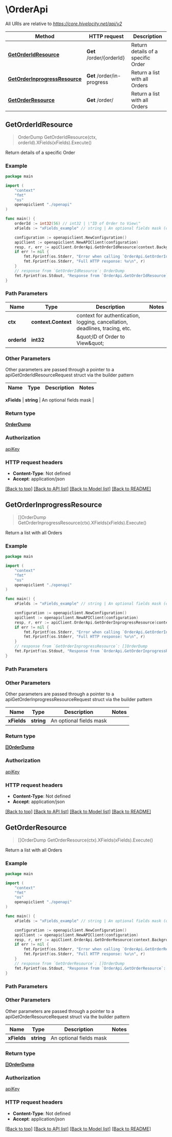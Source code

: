 # \OrderApi

All URIs are relative to *https://core.hivelocity.net/api/v2*

Method | HTTP request | Description
------------- | ------------- | -------------
[**GetOrderIdResource**](OrderApi.md#GetOrderIdResource) | **Get** /order/{orderId} | Return details of a specific Order
[**GetOrderInprogressResource**](OrderApi.md#GetOrderInprogressResource) | **Get** /order/in-progress | Return a list with all Orders
[**GetOrderResource**](OrderApi.md#GetOrderResource) | **Get** /order/ | Return a list with all Orders



## GetOrderIdResource

> OrderDump GetOrderIdResource(ctx, orderId).XFields(xFields).Execute()

Return details of a specific Order

### Example

```go
package main

import (
    "context"
    "fmt"
    "os"
    openapiclient "./openapi"
)

func main() {
    orderId := int32(56) // int32 | \"ID of Order to View\"
    xFields := "xFields_example" // string | An optional fields mask (optional)

    configuration := openapiclient.NewConfiguration()
    apiClient := openapiclient.NewAPIClient(configuration)
    resp, r, err := apiClient.OrderApi.GetOrderIdResource(context.Background(), orderId).XFields(xFields).Execute()
    if err != nil {
        fmt.Fprintf(os.Stderr, "Error when calling `OrderApi.GetOrderIdResource``: %v\n", err)
        fmt.Fprintf(os.Stderr, "Full HTTP response: %v\n", r)
    }
    // response from `GetOrderIdResource`: OrderDump
    fmt.Fprintf(os.Stdout, "Response from `OrderApi.GetOrderIdResource`: %v\n", resp)
}
```

### Path Parameters


Name | Type | Description  | Notes
------------- | ------------- | ------------- | -------------
**ctx** | **context.Context** | context for authentication, logging, cancellation, deadlines, tracing, etc.
**orderId** | **int32** | \&quot;ID of Order to View\&quot; | 

### Other Parameters

Other parameters are passed through a pointer to a apiGetOrderIdResourceRequest struct via the builder pattern


Name | Type | Description  | Notes
------------- | ------------- | ------------- | -------------

 **xFields** | **string** | An optional fields mask | 

### Return type

[**OrderDump**](OrderDump.md)

### Authorization

[apiKey](../README.md#apiKey)

### HTTP request headers

- **Content-Type**: Not defined
- **Accept**: application/json

[[Back to top]](#) [[Back to API list]](../README.md#documentation-for-api-endpoints)
[[Back to Model list]](../README.md#documentation-for-models)
[[Back to README]](../README.md)


## GetOrderInprogressResource

> []OrderDump GetOrderInprogressResource(ctx).XFields(xFields).Execute()

Return a list with all Orders

### Example

```go
package main

import (
    "context"
    "fmt"
    "os"
    openapiclient "./openapi"
)

func main() {
    xFields := "xFields_example" // string | An optional fields mask (optional)

    configuration := openapiclient.NewConfiguration()
    apiClient := openapiclient.NewAPIClient(configuration)
    resp, r, err := apiClient.OrderApi.GetOrderInprogressResource(context.Background()).XFields(xFields).Execute()
    if err != nil {
        fmt.Fprintf(os.Stderr, "Error when calling `OrderApi.GetOrderInprogressResource``: %v\n", err)
        fmt.Fprintf(os.Stderr, "Full HTTP response: %v\n", r)
    }
    // response from `GetOrderInprogressResource`: []OrderDump
    fmt.Fprintf(os.Stdout, "Response from `OrderApi.GetOrderInprogressResource`: %v\n", resp)
}
```

### Path Parameters



### Other Parameters

Other parameters are passed through a pointer to a apiGetOrderInprogressResourceRequest struct via the builder pattern


Name | Type | Description  | Notes
------------- | ------------- | ------------- | -------------
 **xFields** | **string** | An optional fields mask | 

### Return type

[**[]OrderDump**](OrderDump.md)

### Authorization

[apiKey](../README.md#apiKey)

### HTTP request headers

- **Content-Type**: Not defined
- **Accept**: application/json

[[Back to top]](#) [[Back to API list]](../README.md#documentation-for-api-endpoints)
[[Back to Model list]](../README.md#documentation-for-models)
[[Back to README]](../README.md)


## GetOrderResource

> []OrderDump GetOrderResource(ctx).XFields(xFields).Execute()

Return a list with all Orders

### Example

```go
package main

import (
    "context"
    "fmt"
    "os"
    openapiclient "./openapi"
)

func main() {
    xFields := "xFields_example" // string | An optional fields mask (optional)

    configuration := openapiclient.NewConfiguration()
    apiClient := openapiclient.NewAPIClient(configuration)
    resp, r, err := apiClient.OrderApi.GetOrderResource(context.Background()).XFields(xFields).Execute()
    if err != nil {
        fmt.Fprintf(os.Stderr, "Error when calling `OrderApi.GetOrderResource``: %v\n", err)
        fmt.Fprintf(os.Stderr, "Full HTTP response: %v\n", r)
    }
    // response from `GetOrderResource`: []OrderDump
    fmt.Fprintf(os.Stdout, "Response from `OrderApi.GetOrderResource`: %v\n", resp)
}
```

### Path Parameters



### Other Parameters

Other parameters are passed through a pointer to a apiGetOrderResourceRequest struct via the builder pattern


Name | Type | Description  | Notes
------------- | ------------- | ------------- | -------------
 **xFields** | **string** | An optional fields mask | 

### Return type

[**[]OrderDump**](OrderDump.md)

### Authorization

[apiKey](../README.md#apiKey)

### HTTP request headers

- **Content-Type**: Not defined
- **Accept**: application/json

[[Back to top]](#) [[Back to API list]](../README.md#documentation-for-api-endpoints)
[[Back to Model list]](../README.md#documentation-for-models)
[[Back to README]](../README.md)

